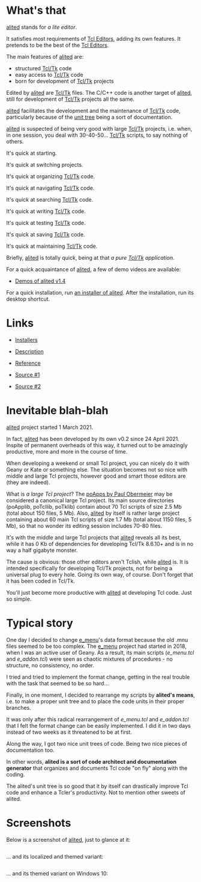 # What's that

[alited](https://github.com/aplsimple/alited) stands for *a lite editor*.

It satisfies most requirements of [Tcl Editors](https://wiki.tcl-lang.org/Tcl+Editors), adding its own features. It pretends to be the best of the [Tcl Editors](https://wiki.tcl-lang.org/Tcl+Editors).

The main features of [alited](https://github.com/aplsimple/alited) are:

  * structured [Tcl/Tk](https://wiki.tcl-lang.org/) code
  * easy access to [Tcl/Tk](https://wiki.tcl-lang.org/) code
  * born for development of [Tcl/Tk](https://wiki.tcl-lang.org/) projects

Edited by [alited](https://github.com/aplsimple/alited) are [Tcl/Tk](https://wiki.tcl-lang.org/) files. The C/C++ code is another target of [alited](https://github.com/aplsimple/alited), still for development of [Tcl/Tk](https://wiki.tcl-lang.org/) projects all the same.

[alited](https://github.com/aplsimple/alited) facilitates the development and the maintenance of [Tcl/Tk](https://wiki.tcl-lang.org/) code, particularly because of the [unit tree](https://aplsimple.github.io/en/tcl/alited/index.html#units) being a sort of documentation.

[alited](https://github.com/aplsimple/alited) is suspected of being very good with large [Tcl/Tk](https://wiki.tcl-lang.org/) projects, i.e. when, in one session, you deal with 30-40-50... [Tcl/Tk](https://wiki.tcl-lang.org/) scripts, to say nothing of others.

It's quick at starting.

It's quick at switching projects.

It's quick at organizing [Tcl/Tk](https://wiki.tcl-lang.org/) code.

It's quick at navigating [Tcl/Tk](https://wiki.tcl-lang.org/) code.

It's quick at searching [Tcl/Tk](https://wiki.tcl-lang.org/) code.

It's quick at writing [Tcl/Tk](https://wiki.tcl-lang.org/) code.

It's quick at testing [Tcl/Tk](https://wiki.tcl-lang.org/) code.

It's quick at saving [Tcl/Tk](https://wiki.tcl-lang.org/) code.

It's quick at maintaining [Tcl/Tk](https://wiki.tcl-lang.org/) code.

Briefly, [alited](https://github.com/aplsimple/alited) is totally quick, being at that *a pure [Tcl/Tk](https://wiki.tcl-lang.org/) application.*

For a quick acquaintance of [alited](https://github.com/aplsimple/alited), a few of demo videos are available:

   * [Demos of alited v1.4](https://github.com/aplsimple/alited/releases/tag/Demos_of_alited-1.4)

For a quick installation, run [an installer of alited](https://github.com/aplsimple/alited/releases/tag/install-alited-v1.4). After the installation, run its desktop shortcut.

# Links

   * [Installers](https://github.com/aplsimple/alited/releases/tag/install-alited-v1.4)

   * [Description](https://aplsimple.github.io/en/tcl/alited/index.html)
   * [Reference](https://aplsimple.github.io/en/tcl/alited/alited.html)

   * [Source #1](https://chiselapp.com/user/aplsimple/repository/alited/download)
   * [Source #2](https://github.com/aplsimple/alited)

# Inevitable blah-blah

[alited](https://github.com/aplsimple/alited) project started 1 March 2021.

In fact, [alited](https://github.com/aplsimple/alited) has been developed by its own v0.2 since 24 April 2021. Inspite of permanent overheads of this way, it turned out to be amazingly productive, more and more in the course of time.

When developing a weekend or small Tcl project, you can nicely do it with Geany or Kate or something else. The situation becomes not so nice with middle and large Tcl projects, however good and smart those editors are (they are indeed).

What is *a large Tcl project*? The [poApps by Paul Obermeier](http://www.posoft.de/index.html) may be considered a canonical large Tcl project. Its main source directories (poApplib, poTcllib, poTklib) contain about 70 Tcl scripts of size 2.5 Mb (total about 150 files, 5 Mb). Also, [alited](https://github.com/aplsimple/alited) by itself is rather large project containing about 60 main Tcl scripts of size 1.7 Mb (total about 1150 files, 5 Mb), so that no wonder its editing session includes 70-80 files.

It's with the middle and large Tcl projects that [alited](https://github.com/aplsimple/alited) reveals all its best, while it has 0 Kb of dependencies for developing Tcl/Tk 8.6.10+ and is in no way a half gigabyte monster.

The cause is obvious: those other editors aren't Tclish, while [alited](https://github.com/aplsimple/alited) is. It is intended specifically for developing Tcl/Tk projects, not for being a universal plug to every hole. Going its own way, of course. Don't forget that it has been coded in Tcl/Tk.

You'll just become more productive with [alited](https://github.com/aplsimple/alited) at developing Tcl code. Just so simple.

# Typical story

One day I decided to change [e_menu](https://aplsimple.github.io/en/tcl/e_menu/index.html)'s data format because the old .mnu files seemed to be too complex. The [e_menu](https://aplsimple.github.io/en/tcl/e_menu/index.html) project had started in 2018, when I was an active user of Geany. As a result, its main scripts (*e_menu.tcl* and *e_addon.tcl*) were seen as chaotic mixtures of procedures - no structure, no consistency, no order.

I tried and tried to implement the format change, getting in the real trouble with the task that seemed to be so hard...

Finally, in one moment, I decided to rearrange my scripts by **alited's means**, i.e. to make a proper unit tree and to place the code units in their proper branches.

It was only after this radical rearrangement of *e_menu.tcl* and *e_addon.tcl* that I felt the format change can be easily implemented. I did it in two days instead of two weeks as it threatened to be at first.

Along the way, I got two nice unit trees of code. Being two nice pieces of documentation too.

In other words, **alited is a sort of code architect and documentation generator** that organizes and documents Tcl code "on fly" along with the coding.

The alited's unit tree is so good that it by itself can drastically improve Tcl code and enhance a Tcler's productivity. Not to mention other sweets of alited.

# Screenshots

Below is a screenshot of [alited](https://github.com/aplsimple/alited), just to glance at it:

<img src="https://aplsimple.github.io/en/tcl/alited/files/alited-en.png" class="media" alt="">

... and its localized and themed variant:

<img src="https://aplsimple.github.io/en/tcl/alited/files/alited-ru.png" class="media" alt="">

... and its themed variant on Windows 10:

<img src="https://aplsimple.github.io/en/tcl/alited/files/alited-win10.png" class="media" alt="">
